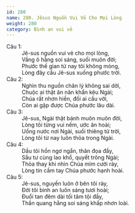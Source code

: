 ```yaml
---
id: 280
name: 280. Jêsus Nguồn Vui Vẻ Cho Mọi Lòng
weight: 280
category: Bình an vui vẻ
---
```

<dl><dt>Câu 1:</dt><dd data-verse="1">Jê-sus nguồn vui vẻ cho mọi lòng, <br/>Vầng ô hằng soi sáng, suối muôn đời; <br/>Phước thế gian từ nay tôi không mòng, <br/>Lòng đây cầu Jê-sus xuống phước trời. </dd><dt>Câu 2:</dt><dd data-verse="2">Nghìn thu nguồn chân lý không sai dời, <br/>Chuộc ai thật ăn năn khẩn kêu Ngài; <br/>Chúa rất nhơn hiền, đối ai cầu vời, <br/>Còn ai gặp được Chúa phước lâu dài. </dd><dt>Câu 3:</dt><dd data-verse="3">Jê-sus, Ngài thật bánh muôn muôn đời, <br/>Lòng tôi từng vui nếm, ước ăn hoài; <br/>Uống nước nơi Ngài, suối thiêng từ trời, <br/>Lòng tôi từ nay luôn thỏa trong Ngài. </dd><dt>Câu 4:</dt><dd data-verse="4">Dầu tôi hồn ngơ ngẩn, thân đọa đầy, <br/>Sầu tư cùng lao khổ, quyết trông Ngài; <br/>Thỏa thay khi nhìn Chúa mỉm cười rày, <br/>Lòng tin cầm tay Chúa phước hạnh hoài. </dd><dt>Câu 5:</dt><dd data-verse="5">Jê-sus, nguyền luôn ở bên tôi rày, <br/>Đời tôi bình an luôn sáng tươi hoài; <br/>Đuổi tan đêm dài tối tăm tội đầy, <br/>Thần quang hằng soi sáng khắp nhơn loài. </dd></dl>
